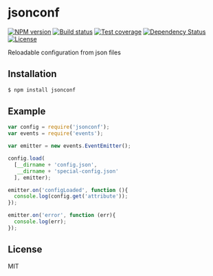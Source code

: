 # jsonconf

[![NPM version][npm-image]][npm-url]
[![Build status][travis-image]][travis-url]
[![Test coverage][coveralls-image]][coveralls-url]
[![Dependency Status][david-image]][david-url]
[![License][license-image]][license-url]

 Reloadable configuration from json files

## Installation

```sh
$ npm install jsonconf
```

## Example

```js
var config = require('jsonconf');
var events = require('events');

var emitter = new events.EventEmitter();

config.load(
  [__dirname + 'config.json',
   __dirname + 'special-config.json'
  ], emitter);

emitter.on('configLoaded', function (){
  console.log(config.get('attribute'));
});

emitter.on('error', function (err){
  console.log(err);
});
```

## License

  MIT

[npm-image]: https://img.shields.io/npm/v/jsonconf.svg?style=flat-square
[npm-url]: https://npmjs.org/package/jsonconf
[travis-image]: https://img.shields.io/travis/Artesonraju/jsonconf.svg?style=flat-square
[travis-url]: https://travis-ci.org/Artesonraju/jsonconf
[coveralls-image]: https://img.shields.io/coveralls/Artesonraju/jsonconf.svg?style=flat-square
[coveralls-url]: https://coveralls.io/r/Artesonraju/jsonconf?branch=master
[david-image]: http://img.shields.io/david/Artesonraju/jsonconf.svg?style=flat-square
[david-url]: https://david-dm.org/Artesonraju/jsonconf
[license-image]: http://img.shields.io/npm/l/jsonconf.svg?style=flat-square
[license-url]: LICENSE